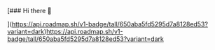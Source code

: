 [### Hi there 👋

<!--
**Kotsudes/kotsudes** is a ✨ _special_ ✨ repository because its `README.md` (this file) appears on your GitHub profile.

Here are some ideas to get you started:

- 🔭 I’m currently working on ...
- 🌱 I’m currently learning ...
- 👯 I’m looking to collaborate on ...
- 🤔 I’m looking for help with ...
- 💬 Ask me about ...
- 📫 How to reach me: ...
- 😄 Pronouns: ...
- ⚡ Fun fact: ...
-->
](https://api.roadmap.sh/v1-badge/tall/650aba5fd5295d7a8128ed53?variant=dark)https://api.roadmap.sh/v1-badge/tall/650aba5fd5295d7a8128ed53?variant=dark
